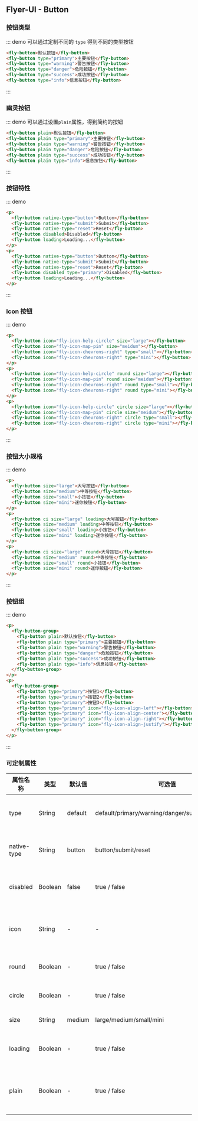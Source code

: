 ## Flyer-UI - Button

### 按钮类型

::: demo 可以通过定制不同的 `type` 得到不同的类型按钮

```html
<fly-button>默认按钮</fly-button>
<fly-button type="primary">主要按钮</fly-button>
<fly-button type="warning">警告按钮</fly-button>
<fly-button type="danger">危险按钮</fly-button>
<fly-button type="success">成功按钮</fly-button>
<fly-button type="info">信息按钮</fly-button>
```

:::

### 幽灵按钮

::: demo 可以通过设置`plain`属性，得到简约的按钮

```html
<fly-button plain>默认按钮</fly-button>
<fly-button plain type="primary">主要按钮</fly-button>
<fly-button plain type="warning">警告按钮</fly-button>
<fly-button plain type="danger">危险按钮</fly-button>
<fly-button plain type="success">成功按钮</fly-button>
<fly-button plain type="info">信息按钮</fly-button>
```

:::

### 按钮特性

::: demo

```html
<p>
  <fly-button native-type="button">Button</fly-button>
  <fly-button native-type="submit">Submit</fly-button>
  <fly-button native-type="reset">Reset</fly-button>
  <fly-button disabled>Disabled</fly-button>
  <fly-button loading>Loading...</fly-button>
</p>
<p>
  <fly-button native-type="button">Button</fly-button>
  <fly-button native-type="submit">Submit</fly-button>
  <fly-button native-type="reset">Reset</fly-button>
  <fly-button disabled type="primary">Disabled</fly-button>
  <fly-button loading>Loading...</fly-button>
</p>
```

:::

### Icon 按钮

::: demo

```html
<p>
  <fly-button icon="fly-icon-help-circle" size="large"></fly-button>
  <fly-button icon="fly-icon-map-pin" size="meidum"></fly-button>
  <fly-button icon="fly-icon-chevrons-right" type="small"></fly-button>
  <fly-button icon="fly-icon-chevrons-right" type="mini"></fly-button>
</p>
<p>
  <fly-button icon="fly-icon-help-circle" round size="large"></fly-button>
  <fly-button icon="fly-icon-map-pin" round size="meidum"></fly-button>
  <fly-button icon="fly-icon-chevrons-right" round type="small"></fly-button>
  <fly-button icon="fly-icon-chevrons-right" round type="mini"></fly-button>
</p>
<p>
  <fly-button icon="fly-icon-help-circle" circle size="large"></fly-button>
  <fly-button icon="fly-icon-map-pin" circle size="meidum"></fly-button>
  <fly-button icon="fly-icon-chevrons-right" circle type="small"></fly-button>
  <fly-button icon="fly-icon-chevrons-right" circle type="mini"></fly-button>
</p>
```

:::

### 按钮大小规格

::: demo

```html
<p>
  <fly-button size="large">大号按钮</fly-button>
  <fly-button size="medium">中等按钮</fly-button>
  <fly-button size="small">小按钮</fly-button>
  <fly-button size="mini">迷你按钮</fly-button>
</p>
<p>
  <fly-button ci size="large" loading>大号按钮</fly-button>
  <fly-button size="medium" loading>中等按钮</fly-button>
  <fly-button size="small" loading>小按钮</fly-button>
  <fly-button size="mini" loading>迷你按钮</fly-button>
</p>
<p>
  <fly-button ci size="large" round>大号按钮</fly-button>
  <fly-button size="medium" round>中等按钮</fly-button>
  <fly-button size="small" round>小按钮</fly-button>
  <fly-button size="mini" round>迷你按钮</fly-button>
</p>
```

:::

### 按钮组

::: demo

```html
<p>
  <fly-button-group>
    <fly-button plain>默认按钮</fly-button>
    <fly-button plain type="primary">主要按钮</fly-button>
    <fly-button plain type="warning">警告按钮</fly-button>
    <fly-button plain type="danger">危险按钮</fly-button>
    <fly-button plain type="success">成功按钮</fly-button>
    <fly-button plain type="info">信息按钮</fly-button>
  </fly-button-group>
</p>
<p>
  <fly-button-group>
    <fly-button type="primary">按钮1</fly-button>
    <fly-button type="primary">按钮2</fly-button>
    <fly-button type="primary">按钮3</fly-button>
    <fly-button type="primary" icon="fly-icon-align-left"></fly-button>
    <fly-button type="primary" icon="fly-icon-align-center"></fly-button>
    <fly-button type="primary" icon="fly-icon-align-right"></fly-button>
    <fly-button type="primary" icon="fly-icon-align-justify"></fly-button>
  </fly-button-group>
</p>
```

:::

### 可定制属性

| 属性名称    | 类型    | 默认值  | 可选值                                            | 说明                 |
| ----------- | ------- | ------- | ------------------------------------------------- | -------------------- |
| type        | String  | default | default/primary/warning/danger/success/info/white | 定义按钮的类型       |
| native-type | String  | button  | button/submit/reset                               | 原生的 type 属性     |
| disabled    | Boolean | false   | true / false                                      | 是否设置为禁用       |
| icon        | String  | -       | -                                                 | 字体图标的样式名称   |
| round       | Boolean | -       | true / false                                      | 是否设有圆角         |
| circle      | Boolean | -       | true / false                                      | 是否设为圆形         |
| size        | String  | medium  | large/medium/small/mini                           | 按钮大小             |
| loading     | Boolean | -       | true / false                                      | 是否显示在加载中     |
| plain       | Boolean | -       | true / false                                      | 是否是简约风格的按钮 |
